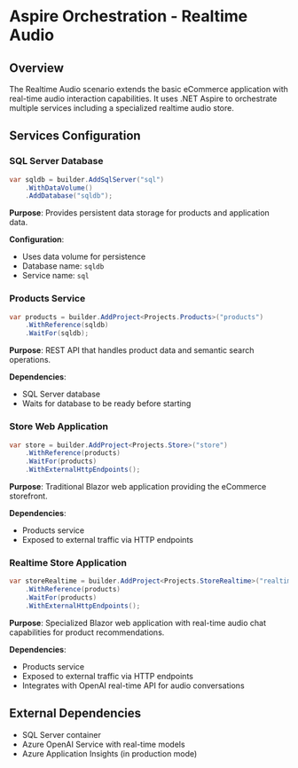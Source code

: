 # Aspire Orchestration - Realtime Audio

## Overview
The Realtime Audio scenario extends the basic eCommerce application with real-time audio interaction capabilities. It uses .NET Aspire to orchestrate multiple services including a specialized realtime audio store.

## Services Configuration

### SQL Server Database
```csharp
var sqldb = builder.AddSqlServer("sql")
    .WithDataVolume()
    .AddDatabase("sqldb");
```

**Purpose**: Provides persistent data storage for products and application data.

**Configuration**: 
- Uses data volume for persistence
- Database name: `sqldb`
- Service name: `sql`

### Products Service
```csharp
var products = builder.AddProject<Projects.Products>("products")
    .WithReference(sqldb)
    .WaitFor(sqldb);
```

**Purpose**: REST API that handles product data and semantic search operations.

**Dependencies**: 
- SQL Server database
- Waits for database to be ready before starting

### Store Web Application
```csharp
var store = builder.AddProject<Projects.Store>("store")
    .WithReference(products)
    .WaitFor(products)
    .WithExternalHttpEndpoints();
```

**Purpose**: Traditional Blazor web application providing the eCommerce storefront.

**Dependencies**: 
- Products service
- Exposed to external traffic via HTTP endpoints

### Realtime Store Application
```csharp
var storeRealtime = builder.AddProject<Projects.StoreRealtime>("realtimestore")
    .WithReference(products)
    .WaitFor(products)
    .WithExternalHttpEndpoints();
```

**Purpose**: Specialized Blazor web application with real-time audio chat capabilities for product recommendations.

**Dependencies**: 
- Products service
- Exposed to external traffic via HTTP endpoints
- Integrates with OpenAI real-time API for audio conversations

## External Dependencies
- SQL Server container
- Azure OpenAI Service with real-time models
- Azure Application Insights (in production mode)
